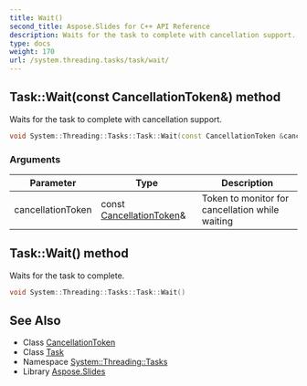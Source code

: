 ```yaml
---
title: Wait()
second_title: Aspose.Slides for C++ API Reference
description: Waits for the task to complete with cancellation support.
type: docs
weight: 170
url: /system.threading.tasks/task/wait/
---
```

## Task::Wait(const CancellationToken\&) method


Waits for the task to complete with cancellation support.

```cpp
void System::Threading::Tasks::Task::Wait(const CancellationToken &cancellationToken)
```


### Arguments

| Parameter | Type | Description |
| --- | --- | --- |
| cancellationToken | const [CancellationToken](../../../system.threading/cancellationtoken/)\& | Token to monitor for cancellation while waiting |

## Task::Wait() method


Waits for the task to complete.

```cpp
void System::Threading::Tasks::Task::Wait()
```


## See Also

* Class [CancellationToken](../../../system.threading/cancellationtoken/)
* Class [Task](../)
* Namespace [System::Threading::Tasks](../../)
* Library [Aspose.Slides](../../../)